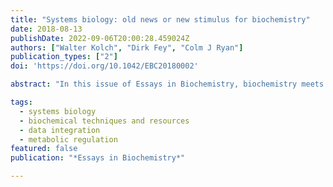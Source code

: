 ```yaml
---
title: "Systems biology: old news or new stimulus for biochemistry"
date: 2018-08-13
publishDate: 2022-09-06T20:00:28.459024Z
authors: ["Walter Kolch", "Dirk Fey", "Colm J Ryan"]
publication_types: ["2"]
doi: 'https://doi.org/10.1042/EBC20180002'

abstract: "In this issue of Essays in Biochemistry, biochemistry meets systems biology—a blind date that may hold all the promises, pitfalls and failures of a relationship where a new discipline has been sprung upon a well-established one. As the articles in this issue show, the blind date in this case has great potential to develop into a long-term relationship, where both partners share common values but can benefit from different complementary approaches. Together this partnership is well poised to address and solve some of the major challenges in modern biology."

tags:
  - systems biology
  - biochemical techniques and resources
  - data integration
  - metabolic regulation
featured: false
publication: "*Essays in Biochemistry*"

---
```


